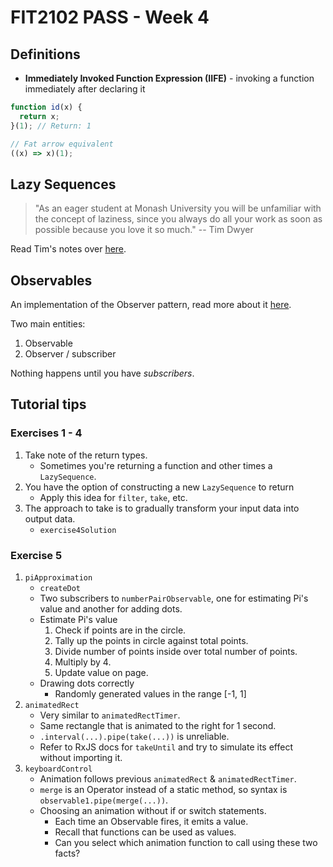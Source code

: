 # FIT2102 PASS - Week 4

## Definitions

- **Immediately Invoked Function Expression (IIFE)** - invoking a function immediately after declaring it

```typescript
function id(x) {
  return x;
}(1); // Return: 1

// Fat arrow equivalent
((x) => x)(1);
```

## Lazy Sequences

> "As an eager student at Monash University you will be unfamiliar with the concept of laziness, since you always do all your work as soon as possible because you love it so much." -- Tim Dwyer

Read Tim's notes over [here](https://tgdwyer.github.io/lazyevaluation/).

## Observables

An implementation of the Observer pattern, read more about it [here](https://refactoring.guru/design-patterns/observer).

Two main entities:

1. Observable
2. Observer / subscriber

Nothing happens until you have _subscribers_.

## Tutorial tips

### Exercises 1 - 4

1. Take note of the return types.
   - Sometimes you're returning a function and other times a `LazySequence`.
2. You have the option of constructing a new `LazySequence` to return
   - Apply this idea for `filter`, `take`, etc.
3. The approach to take is to gradually transform your input data into output data.
   - `exercise4Solution`

### Exercise 5

1. `piApproximation`
   - `createDot`
   - Two subscribers to `numberPairObservable`, one for estimating Pi's value and another for adding dots.
   - Estimate Pi's value
     1. Check if points are in the circle.
     2. Tally up the points in circle against total points.
     3. Divide number of points inside over total number of points.
     4. Multiply by 4.
     5. Update value on page.
   - Drawing dots correctly
     - Randomly generated values in the range [-1, 1]
2. `animatedRect`
   - Very similar to `animatedRectTimer`.
   - Same rectangle that is animated to the right for 1 second.
   - `.interval(...).pipe(take(...))` is unreliable.
   - Refer to RxJS docs for `takeUntil` and try to simulate its effect without importing it.
3. `keyboardControl`
   - Animation follows previous `animatedRect` & `animatedRectTimer`.
   - `merge` is an Operator instead of a static method, so syntax is `observable1.pipe(merge(...))`.
   - Choosing an animation without if or switch statements.
     - Each time an Observable fires, it emits a value.
     - Recall that functions can be used as values.
     - Can you select which animation function to call using these two facts?
